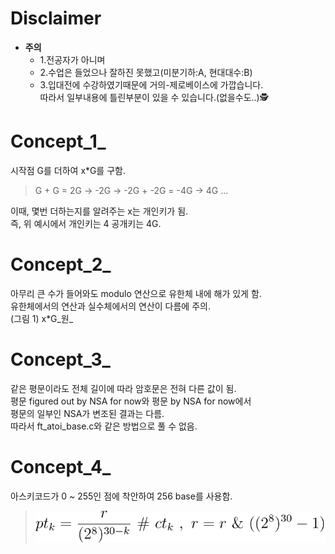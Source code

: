 Disclaimer  
==========
- **주의**
  - 1.전공자가 아니며   
  - 2.수업은 들었으나 잘하진 못했고(미분기하:A, 현대대수:B)  
  - 3.입대전에 수강하였기때문에 거의-제로베이스에 가깝습니다.  
따라서 일부내용에 틀린부분이 있을 수 있습니다.(없을수도..)🕵  
  
Concept_1_  
==========
  시작점 G를 더하여 x*G를 구함.  
  >G + G = 2G -> -2G -> -2G + -2G = -4G -> 4G ...   
  
  이때, 몇번 더하는지를 알려주는 x는 개인키가 됨.  
  즉, 위 예시에서 개인키는 4 공개키는 4G.  
  
Concept_2_  
==========
  아무리 큰 수가 들어와도 modulo 연산으로 유한체 내에 해가 있게 함.  
  유한체에서의 연산과 실수체에서의 연산이 다름에 주의.  
  (그림 1) x*G_원_   
    
Concept_3_  
==========
  같은 평문이라도 전체 길이에 따라 암호문은 전혀 다른 값이 됨.  
  평문 figured out by NSA for now와 평문 by NSA for now에서  
  평문의 일부인 NSA가 변조된 결과는 다름.  
  따라서 ft_atoi_base.c와 같은 방법으로 풀 수 없음.  
  
Concept_4_  
==========
  아스키코드가 0 ~ 255인 점에 착안하여 256 base를 사용함.  
  >![title](/ecc_main_idea.svg)  
  
